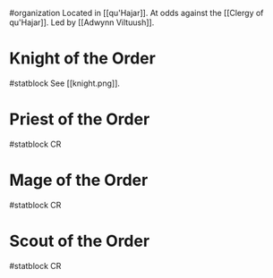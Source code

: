 #organization
Located in [[qu'Hajar]]. At odds against the [[Clergy of qu'Hajar]]. Led by [[Adwynn Viltuush]].

# Knight of the Order
#statblock 
See [[knight.png]].
# Priest of the Order
#statblock 
CR 
# Mage of the Order
#statblock 
CR 
# Scout of the Order
#statblock 
CR